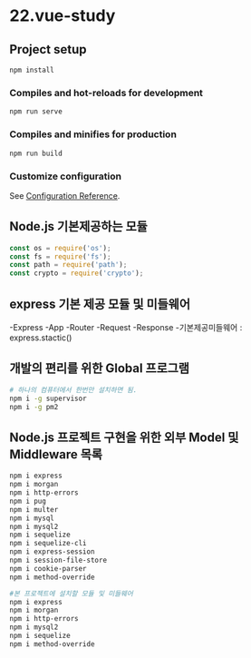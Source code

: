 # 22.vue-study

## Project setup
```
npm install
```

### Compiles and hot-reloads for development
```
npm run serve
```

### Compiles and minifies for production
```
npm run build
```

### Customize configuration
See [Configuration Reference](https://cli.vuejs.org/config/).

## Node.js 기본제공하는 모듈
~~~js
const os = require('os');
const fs = require('fs');
const path = require('path');
const crypto = require('crypto');
~~~

## express 기본 제공 모듈 및 미들웨어
-Express
-App
-Router
-Request
-Response
-기본제공미들웨어 : express.stactic()

## 개발의 편리를 위한 Global 프로그램
~~~bash
# 하나의 컴퓨터에서 한번만 설치하면 됨.
npm i -g supervisor
npm i -g pm2
~~~

## Node.js 프로젝트 구현을 위한 외부 Model 및 Middleware 목록
~~~bash
npm i express 
npm i morgan
npm i http-errors
npm i pug
npm i multer
npm i mysql
npm i mysql2
npm i sequelize
npm i sequelize-cli
npm i express-session
npm i session-file-store
npm i cookie-parser
npm i method-override

#본 프로젝트에 설치할 모듈 및 미들웨어
npm i express
npm i morgan
npm i http-errors
npm i mysql2
npm i sequelize
npm i method-override
~~~